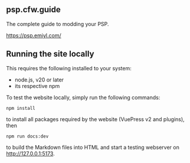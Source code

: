 ## psp.cfw.guide

The complete guide to modding your PSP.

https://psp.emiyl.com/

## Running the site locally

This requires the following installed to your system:
- node.js, v20 or later
- its respective npm

To test the website locally, simply run the following commands:
```
npm install
```
to install all packages required by the website (VuePress v2 and plugins), then
```
npm run docs:dev
```
to build the Markdown files into HTML and start a testing webserver on http://127.0.0.1:5173.

